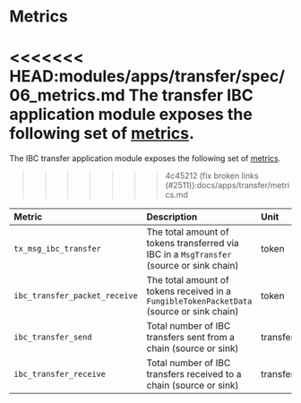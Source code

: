 <!--
order: 6
-->

# Metrics

<<<<<<< HEAD:modules/apps/transfer/spec/06_metrics.md
The transfer IBC application module exposes the following set of [metrics](https://github.com/cosmos/cosmos-sdk/blob/master/docs/core/telemetry.md).
=======
The IBC transfer application module exposes the following set of [metrics](https://github.com/cosmos/cosmos-sdk/blob/main/docs/docs/core/09-telemetry.md).
>>>>>>> 4c45212 (fix broken links (#2511)):docs/apps/transfer/metrics.md

| Metric                          | Description                                                                               | Unit            | Type    |
|:--------------------------------|:------------------------------------------------------------------------------------------|:----------------|:--------|
| `tx_msg_ibc_transfer`           | The total amount of tokens transferred via IBC in a `MsgTransfer` (source or sink chain)  | token           | gauge   |
| `ibc_transfer_packet_receive`   | The total amount of tokens received in a `FungibleTokenPacketData` (source or sink chain) | token           | gauge   |
| `ibc_transfer_send`             | Total number of IBC transfers sent from a chain (source or sink)                          | transfer        | counter |
| `ibc_transfer_receive`          | Total number of IBC transfers received to a chain (source or sink)                        | transfer        | counter |
